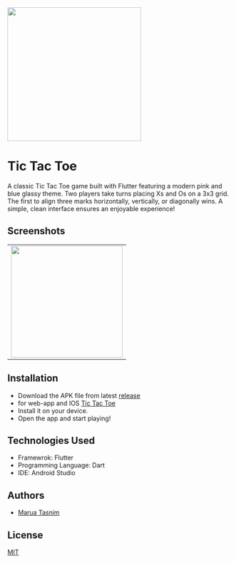 <img src="https://github.com/user-attachments/assets/dc25c784-40d8-442f-af57-63acf8b95d61" width="300">


# Tic Tac Toe

A classic Tic Tac Toe game built with Flutter featuring a modern pink and blue glassy theme. Two players take turns placing Xs and Os on a 3x3 grid. The first to align three marks horizontally, vertically, or diagonally wins. A simple, clean interface ensures an enjoyable experience!
## Screenshots

<table>
  <tr>
    <td><img src="https://github.com/user-attachments/assets/6b7a773b-d057-432f-b35c-0b97eccdceaf" width="250"></td>
  </tr>
</table>

## Installation

- Download the APK file from latest [release](https://github.com/mtasnim1919/Tic-Tac-Toe/releases)
- for web-app and IOS [Tic Tac Toe](https://tictactoe-tasnim.netlify.app/)
- Install it on your device.
- Open the app and start playing!
## Technologies Used
- Framewrok: Flutter
- Programming Language: Dart
- IDE: Android Studio

## Authors
- [Marua Tasnim](https://github.com/mtasnim1919)
## License

[MIT](https://choosealicense.com/licenses/mit/)
